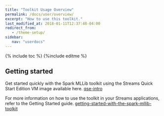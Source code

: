 ```yaml
---
title: "Toolkit Usage Overview"
permalink: /docs/user/overview/
excerpt: "How to use this toolkit."
last_modified_at: 2018-01-11T12:37:48-04:00
redirect_from:
   - /theme-setup/
sidebar:
   nav: "userdocs"
---
```

{% include toc %}
{%include editme %}


## Getting started

Get started quickly with the Spark MLLib toolkit using the Streams Quick Start Edition VM image available here. [qse-intro](http://ibmstreams.github.io/streamsx.documentation/docs/4.1/qse-intro/)

For more information on how to use the toolkit in your Streams applications, refer to the Getting Started guide. [getting-started-with-the-spark-mllib-toolkit](https://developer.ibm.com/streamsdev/docs/getting-started-with-the-spark-mllib-toolkit/)

